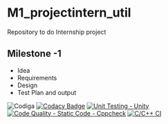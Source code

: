 # M1_projectintern_util
Repository to do Internship project 
## Milestone -1
* Idea
* Requirements
* Design
* Test Plan and output

![Codiga](https://api.codiga.io/project/31089/score/svg)
[![Codacy Badge](https://app.codacy.com/project/badge/Grade/6cf2ad37fffc462b8c0a4b49814c23cd)](https://www.codacy.com/gh/NEMALIMAHESH/M1_projectgoal_ATM/dashboard?utm_source=github.com&amp;utm_medium=referral&amp;utm_content=NEMALIMAHESH/M1_projectgoal_ATM&amp;utm_campaign=Badge_Grade)
[![Unit Testing - Unity](https://github.com/NEMALIMAHESH/M1_projectgoal_ATM/actions/workflows/unity.yml/badge.svg)](https://github.com/NEMALIMAHESH/M1_projectgoal_ATM/actions/workflows/unity.yml)
[![Code Quality - Static Code - Cppcheck](https://github.com/NEMALIMAHESH/M1_projectgoal_ATM/actions/workflows/cppcheck.yml/badge.svg)](https://github.com/NEMALIMAHESH/M1_projectgoal_ATM/actions/workflows/cppcheck.yml)
[![C/C++ CI](https://github.com/NEMALIMAHESH/M1_projectgoal_ATM/actions/workflows/c_build.yml/badge.svg)](https://github.com/NEMALIMAHESH/M1_projectgoal_ATM/actions/workflows/c_build.yml)
